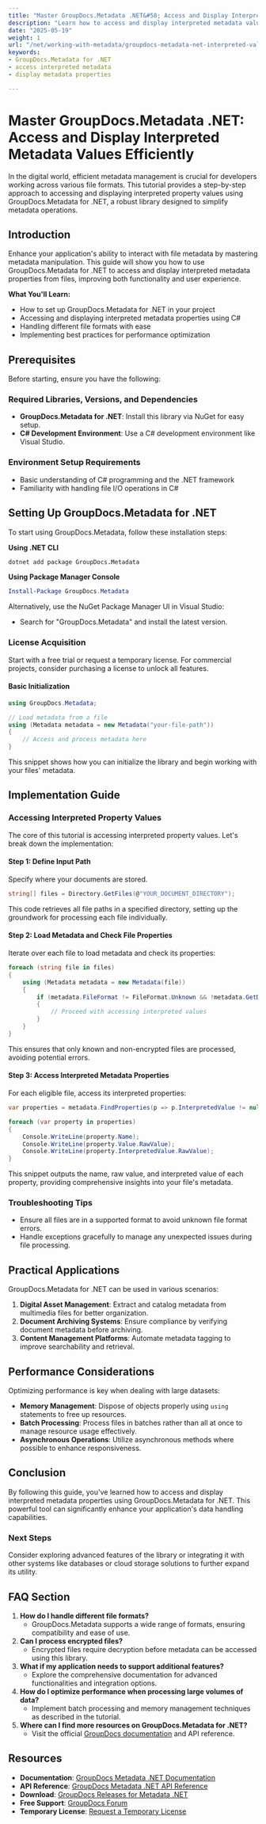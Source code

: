 ```yaml
---
title: "Master GroupDocs.Metadata .NET&#58; Access and Display Interpreted Metadata Values Efficiently"
description: "Learn how to access and display interpreted metadata values using GroupDocs.Metadata for .NET with this comprehensive guide. Enhance your application's metadata handling capabilities today."
date: "2025-05-19"
weight: 1
url: "/net/working-with-metadata/groupdocs-metadata-net-interpreted-values/"
keywords:
- GroupDocs.Metadata for .NET
- access interpreted metadata
- display metadata properties

---
```



# Master GroupDocs.Metadata .NET: Access and Display Interpreted Metadata Values Efficiently

In the digital world, efficient metadata management is crucial for developers working across various file formats. This tutorial provides a step-by-step approach to accessing and displaying interpreted property values using GroupDocs.Metadata for .NET, a robust library designed to simplify metadata operations.

## Introduction

Enhance your application's ability to interact with file metadata by mastering metadata manipulation. This guide will show you how to use GroupDocs.Metadata for .NET to access and display interpreted metadata properties from files, improving both functionality and user experience.

**What You'll Learn:**
- How to set up GroupDocs.Metadata for .NET in your project
- Accessing and displaying interpreted metadata properties using C#
- Handling different file formats with ease
- Implementing best practices for performance optimization

## Prerequisites

Before starting, ensure you have the following:

### Required Libraries, Versions, and Dependencies

- **GroupDocs.Metadata for .NET**: Install this library via NuGet for easy setup.
- **C# Development Environment**: Use a C# development environment like Visual Studio.

### Environment Setup Requirements

- Basic understanding of C# programming and the .NET framework
- Familiarity with handling file I/O operations in C#

## Setting Up GroupDocs.Metadata for .NET

To start using GroupDocs.Metadata, follow these installation steps:

**Using .NET CLI**
```bash
dotnet add package GroupDocs.Metadata
```

**Using Package Manager Console**
```powershell
Install-Package GroupDocs.Metadata
```

Alternatively, use the NuGet Package Manager UI in Visual Studio:
- Search for "GroupDocs.Metadata" and install the latest version.

### License Acquisition

Start with a free trial or request a temporary license. For commercial projects, consider purchasing a license to unlock all features.

#### Basic Initialization

```csharp
using GroupDocs.Metadata;

// Load metadata from a file
using (Metadata metadata = new Metadata("your-file-path"))
{
    // Access and process metadata here
}
```

This snippet shows how you can initialize the library and begin working with your files' metadata.

## Implementation Guide

### Accessing Interpreted Property Values

The core of this tutorial is accessing interpreted property values. Let's break down the implementation:

#### Step 1: Define Input Path

Specify where your documents are stored.

```csharp
string[] files = Directory.GetFiles(@"YOUR_DOCUMENT_DIRECTORY");
```

This code retrieves all file paths in a specified directory, setting up the groundwork for processing each file individually.

#### Step 2: Load Metadata and Check File Properties

Iterate over each file to load metadata and check its properties:

```csharp
foreach (string file in files)
{
    using (Metadata metadata = new Metadata(file))
    {
        if (metadata.FileFormat != FileFormat.Unknown && !metadata.GetDocumentInfo().IsEncrypted)
        {
            // Proceed with accessing interpreted values
        }
    }
}
```

This ensures that only known and non-encrypted files are processed, avoiding potential errors.

#### Step 3: Access Interpreted Metadata Properties

For each eligible file, access its interpreted properties:

```csharp
var properties = metadata.FindProperties(p => p.InterpretedValue != null);

foreach (var property in properties)
{
    Console.WriteLine(property.Name);
    Console.WriteLine(property.Value.RawValue);
    Console.WriteLine(property.InterpretedValue.RawValue);
}
```

This snippet outputs the name, raw value, and interpreted value of each property, providing comprehensive insights into your file's metadata.

### Troubleshooting Tips

- Ensure all files are in a supported format to avoid unknown file format errors.
- Handle exceptions gracefully to manage any unexpected issues during file processing.

## Practical Applications

GroupDocs.Metadata for .NET can be used in various scenarios:

1. **Digital Asset Management**: Extract and catalog metadata from multimedia files for better organization.
2. **Document Archiving Systems**: Ensure compliance by verifying document metadata before archiving.
3. **Content Management Platforms**: Automate metadata tagging to improve searchability and retrieval.

## Performance Considerations

Optimizing performance is key when dealing with large datasets:

- **Memory Management**: Dispose of objects properly using `using` statements to free up resources.
- **Batch Processing**: Process files in batches rather than all at once to manage resource usage effectively.
- **Asynchronous Operations**: Utilize asynchronous methods where possible to enhance responsiveness.

## Conclusion

By following this guide, you've learned how to access and display interpreted metadata properties using GroupDocs.Metadata for .NET. This powerful tool can significantly enhance your application's data handling capabilities.

### Next Steps

Consider exploring advanced features of the library or integrating it with other systems like databases or cloud storage solutions to further expand its utility.

## FAQ Section

1. **How do I handle different file formats?**
   - GroupDocs.Metadata supports a wide range of formats, ensuring compatibility and ease of use.
2. **Can I process encrypted files?**
   - Encrypted files require decryption before metadata can be accessed using this library.
3. **What if my application needs to support additional features?**
   - Explore the comprehensive documentation for advanced functionalities and integration options.
4. **How do I optimize performance when processing large volumes of data?**
   - Implement batch processing and memory management techniques as described in the tutorial.
5. **Where can I find more resources on GroupDocs.Metadata for .NET?**
   - Visit the official [GroupDocs documentation](https://docs.groupdocs.com/metadata/net/) and API reference.

## Resources

- **Documentation**: [GroupDocs Metadata .NET Documentation](https://docs.groupdocs.com/metadata/net/)
- **API Reference**: [GroupDocs Metadata .NET API Reference](https://reference.groupdocs.com/metadata/net/)
- **Download**: [GroupDocs Releases for Metadata .NET](https://releases.groupdocs.com/metadata/net/)
- **Free Support**: [GroupDocs Forum](https://forum.groupdocs.com/c/metadata/)
- **Temporary License**: [Request a Temporary License](https://purchase.groupdocs.com/temporary-license/)
